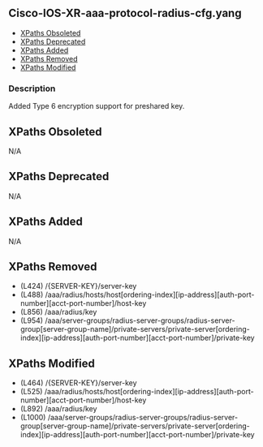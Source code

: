 ## Cisco-IOS-XR-aaa-protocol-radius-cfg.yang

- [XPaths Obsoleted](#xpaths-obsoleted)
- [XPaths Deprecated](#xpaths-deprecated)
- [XPaths Added](#xpaths-added)
- [XPaths Removed](#xpaths-removed)
- [XPaths Modified](#xpaths-modified)

### Description

Added Type 6 encryption support for preshared key.

## XPaths Obsoleted

N/A

## XPaths Deprecated

N/A

## XPaths Added

N/A

## XPaths Removed

- (L424)	/{SERVER-KEY}/server-key
- (L488)	/aaa/radius/hosts/host[ordering-index][ip-address][auth-port-number][acct-port-number]/host-key
- (L856)	/aaa/radius/key
- (L954)	/aaa/server-groups/radius-server-groups/radius-server-group[server-group-name]/private-servers/private-server[ordering-index][ip-address][auth-port-number][acct-port-number]/private-key

## XPaths Modified

- (L464)	/{SERVER-KEY}/server-key
- (L525)	/aaa/radius/hosts/host[ordering-index][ip-address][auth-port-number][acct-port-number]/host-key
- (L892)	/aaa/radius/key
- (L1000)	/aaa/server-groups/radius-server-groups/radius-server-group[server-group-name]/private-servers/private-server[ordering-index][ip-address][auth-port-number][acct-port-number]/private-key

